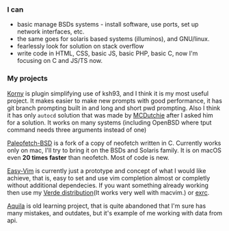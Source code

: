 ### I can 

* basic manage BSDs systems - install software, use ports, set up network interfaces, etc.
* the same goes for solaris based systems (illuminos), and GNU/linux.
* fearlessly look for solution on stack overflow
* write code in HTML, CSS, basic JS, basic PHP, basic C, now I'm focusing on C and JS/TS now.

### My projects

[Korny](https://github.com/DesantBucie/korny) is plugin simplifying use of ksh93, and I think it is my most useful project. It makes easier to make new prompts with good performance, it has git branch prompting built in and long and short pwd prompting. Also I think it has only `autocd` solution that was made by [MCDutchie](https://github.com/MCDutchie) after I asked him for a solution. It works on many systems (including OpenBSD where tput command needs three arguments instead of one)

[Paleofetch-BSD](https://github.com/DesantBucie/paleofetch-bsd) is a fork of a copy of neofetch written in C. Currently works only on mac, I'll try to bring it on the BSDs and Solaris family. It is on macOS even **20 times faster** than neofetch. Most of code is new.

[Easy-Vim](https://github.com/DesantBucie/easy-vim) is currently just a prototype and concept of what I would like achieve, that is, easy to set and use vim completion almost or completly without additional dependecies. If you want something already working then use my [Verde distribution](https://github.com/DesantBucie/Verde)(It works very well with macvim.) or [exrc](https://github.com/DesantBucie/exrc). 

[Aquila](https://github.com/DesantBucie/aquila) is old learning project, that is quite abandoned that I'm sure has many mistakes, and outdates, but it's example of me working with data from api.